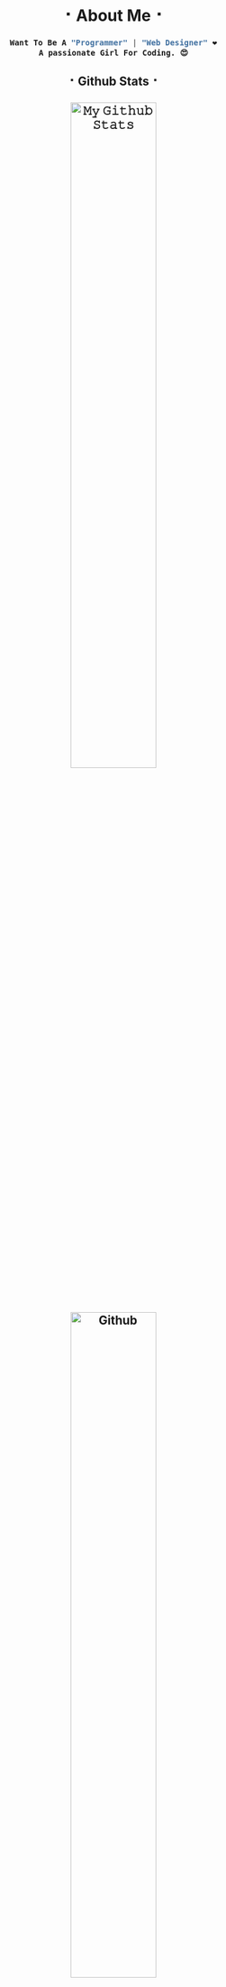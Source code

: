 


<h1 align = center><b>⠂About Me⠐</b></h1>

<h3 align = center><b>

```python
Want To Be A "Programmer" | "Web Designer" ❤
A passionate Girl For Coding. 😍
```
</b></h3>

<h2 align = center><b>⠂Github Stats⠐
<br>
<br>
    
<a href="https://github-readme-stats.vercel.app/api?username=ossasthana&layout=compact&show_icons=true&theme=chartreuse-dark&cache_seconds=1800">
    <img width="55%" align="center" alt="𝙼𝚢 𝙶𝚒𝚝𝚑𝚞𝚋 𝚂𝚝𝚊𝚝𝚜" src="https://github-readme-stats.vercel.app/api?username=ossasthana&show_icons=true&include_all_commits=true&theme=chartreuse-dark&cache_seconds=86400" /> 
</a>   
<img width="55%" align="center" alt="Github" src="https://raw.githubusercontent.com/onimur/.github/master/.resources/git-header.svg" />    
</b></h2>  


<h1 align = center><b>
    <p align="center">
        <img src="https://gpvc.arturio.dev/ossasthana">
    </p> 
</h1></b>  
